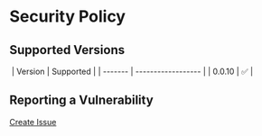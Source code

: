 # Security Policy

## Supported Versions

​
| Version | Supported |
| ------- | ------------------ |
| 0.0.10 | :white_check_mark: |
​

## Reporting a Vulnerability

[Create Issue](https://github.com/gregoranders/nodejs-project-info/issues/new?labels=bug&template=bug_report.md&title=Security+Issue)
